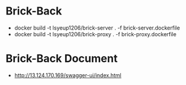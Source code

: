 # Brick-Back

- docker build -t lsyeup1206/brick-server . -f brick-server.dockerfile
- docker build -t lsyeup1206/brick-proxy . -f brick-proxy.dockerfile

# Brick-Back Document
- http://13.124.170.169/swagger-ui/index.html
